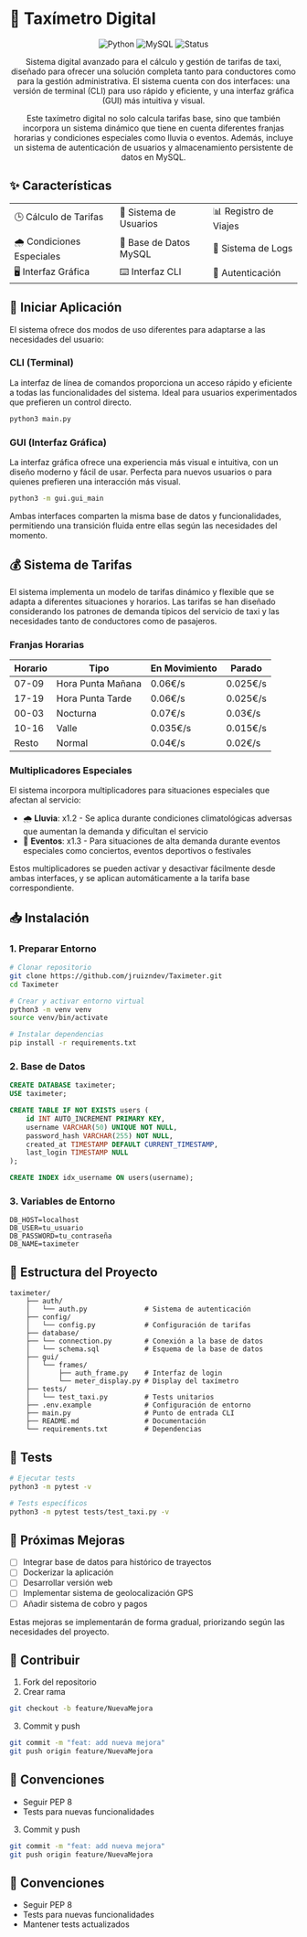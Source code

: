 # 🚕 Taxímetro Digital

<div align="center">

![Python](https://img.shields.io/badge/Python-3.12-blue?style=for-the-badge&logo=python)
![MySQL](https://img.shields.io/badge/MySQL-8.0-blue?style=for-the-badge&logo=mysql)
![Status](https://img.shields.io/badge/Status-Completed-green?style=for-the-badge)

Sistema digital avanzado para el cálculo y gestión de tarifas de taxi, diseñado para ofrecer una solución completa tanto para conductores como para la gestión administrativa. El sistema cuenta con dos interfaces: una versión de terminal (CLI) para uso rápido y eficiente, y una interfaz gráfica (GUI) más intuitiva y visual.

Este taxímetro digital no solo calcula tarifas base, sino que también incorpora un sistema dinámico que tiene en cuenta diferentes franjas horarias y condiciones especiales como lluvia o eventos. Además, incluye un sistema de autenticación de usuarios y almacenamiento persistente de datos en MySQL.

</div>

## ✨ Características

<table>
  <tr>
    <td>🕒 Cálculo de Tarifas</td>
    <td>👥 Sistema de Usuarios</td>
    <td>📊 Registro de Viajes</td>
  </tr>
  <tr>
    <td>🌧️ Condiciones Especiales</td>
    <td>💾 Base de Datos MySQL</td>
    <td>📝 Sistema de Logs</td>
  </tr>
  <tr>
    <td>🖥️ Interfaz Gráfica</td>
    <td>⌨️ Interfaz CLI</td>
    <td>🔐 Autenticación</td>
  </tr>
</table>

## 🚀 Iniciar Aplicación

El sistema ofrece dos modos de uso diferentes para adaptarse a las necesidades del usuario:

### CLI (Terminal)
La interfaz de línea de comandos proporciona un acceso rápido y eficiente a todas las funcionalidades del sistema. Ideal para usuarios experimentados que prefieren un control directo.
```bash
python3 main.py
```

### GUI (Interfaz Gráfica)
La interfaz gráfica ofrece una experiencia más visual e intuitiva, con un diseño moderno y fácil de usar. Perfecta para nuevos usuarios o para quienes prefieren una interacción más visual.
```bash
python3 -m gui.gui_main
```

Ambas interfaces comparten la misma base de datos y funcionalidades, permitiendo una transición fluida entre ellas según las necesidades del momento.

## 💰 Sistema de Tarifas

El sistema implementa un modelo de tarifas dinámico y flexible que se adapta a diferentes situaciones y horarios. Las tarifas se han diseñado considerando los patrones de demanda típicos del servicio de taxi y las necesidades tanto de conductores como de pasajeros.

### Franjas Horarias
| Horario | Tipo | En Movimiento | Parado |
|---------|------|---------------|---------|
| 07-09 | Hora Punta Mañana | 0.06€/s | 0.025€/s |
| 17-19 | Hora Punta Tarde | 0.06€/s | 0.025€/s |
| 00-03 | Nocturna | 0.07€/s | 0.03€/s |
| 10-16 | Valle | 0.035€/s | 0.015€/s |
| Resto | Normal | 0.04€/s | 0.02€/s |

### Multiplicadores Especiales
El sistema incorpora multiplicadores para situaciones especiales que afectan al servicio:

- 🌧️ **Lluvia**: x1.2 - Se aplica durante condiciones climatológicas adversas que aumentan la demanda y dificultan el servicio
- 🎪 **Eventos**: x1.3 - Para situaciones de alta demanda durante eventos especiales como conciertos, eventos deportivos o festivales

Estos multiplicadores se pueden activar y desactivar fácilmente desde ambas interfaces, y se aplican automáticamente a la tarifa base correspondiente.

## 📥 Instalación

### 1. Preparar Entorno
```bash
# Clonar repositorio
git clone https://github.com/jruizndev/Taximeter.git
cd Taximeter

# Crear y activar entorno virtual
python3 -m venv venv
source venv/bin/activate

# Instalar dependencias
pip install -r requirements.txt
```

### 2. Base de Datos
```sql
CREATE DATABASE taximeter;
USE taximeter;

CREATE TABLE IF NOT EXISTS users (
    id INT AUTO_INCREMENT PRIMARY KEY,
    username VARCHAR(50) UNIQUE NOT NULL,
    password_hash VARCHAR(255) NOT NULL,
    created_at TIMESTAMP DEFAULT CURRENT_TIMESTAMP,
    last_login TIMESTAMP NULL
);

CREATE INDEX idx_username ON users(username);
```

### 3. Variables de Entorno
```env
DB_HOST=localhost
DB_USER=tu_usuario
DB_PASSWORD=tu_contraseña
DB_NAME=taximeter
```

## 📁 Estructura del Proyecto

```
taximeter/
    ├── auth/
    │   └── auth.py              # Sistema de autenticación
    ├── config/
    │   └── config.py            # Configuración de tarifas
    ├── database/
    ├── └── connection.py        # Conexión a la base de datos
    │   └── schema.sql           # Esquema de la base de datos
    ├── gui/
    │   └── frames/
    │       ├── auth_frame.py    # Interfaz de login
    │       └── meter_display.py # Display del taxímetro
    ├── tests/
    │   └── test_taxi.py         # Tests unitarios
    ├── .env.example             # Configuración de entorno
    ├── main.py                  # Punto de entrada CLI
    ├── README.md                # Documentación
    └── requirements.txt         # Dependencias
```

## 🧪 Tests

```bash
# Ejecutar tests
python3 -m pytest -v

# Tests específicos
python3 -m pytest tests/test_taxi.py -v
```

## 🚀 Próximas Mejoras

- [ ] Integrar base de datos para histórico de trayectos
- [ ] Dockerizar la aplicación 
- [ ] Desarrollar versión web
- [ ] Implementar sistema de geolocalización GPS
- [ ] Añadir sistema de cobro y pagos

Estas mejoras se implementarán de forma gradual, priorizando según las necesidades del proyecto.

## 🤝 Contribuir

1. Fork del repositorio
2. Crear rama
```bash
git checkout -b feature/NuevaMejora
```
3. Commit y push
```bash
git commit -m "feat: add nueva mejora"
git push origin feature/NuevaMejora
```

## 📝 Convenciones
- Seguir PEP 8
- Tests para nuevas funcionalidades
3. Commit y push
```bash
git commit -m "feat: add nueva mejora"
git push origin feature/NuevaMejora
```

## 📝 Convenciones
- Seguir PEP 8
- Tests para nuevas funcionalidades
- Mantener tests actualizados
